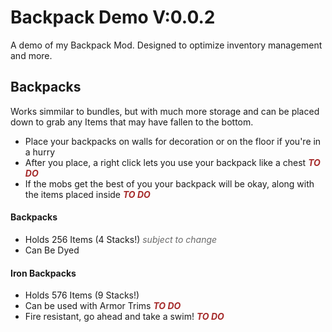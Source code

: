 # Backpack Demo V:0.0.2


A demo of my Backpack Mod. Designed to optimize inventory management and more.

## Backpacks
Works simmilar to bundles, but with much more storage and can be placed down to grab any Items that may have fallen to the bottom.

- Place your backpacks on walls for decoration or on the floor if you're in a hurry
- After you place, a right click lets you use your backpack like a chest <span style="color:brown">***TO DO***</span>
- If the mobs get the best of you your backpack will be okay, along with the items placed inside <span style="color:brown">***TO DO***</span>


#### Backpacks
- Holds 256 Items (4 Stacks!) <span style="color:dimgrey">*subject to change*</span>
- Can Be Dyed

#### Iron Backpacks

- Holds 576 Items (9 Stacks!)
- Can be used with Armor Trims <span style="color:brown">***TO DO***</span>
- Fire resistant, go ahead and take a swim! <span style="color:brown">***TO DO***</span>

